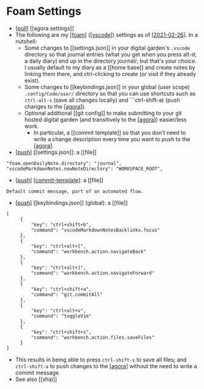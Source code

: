 # Foam Settings

- [[pull]] [[agora settings]]
- The following are my [[foam]] ([[vscode]]) settings as of [[2021-02-26]]. In a nutshell:
  - Some changes to [[settings.json]] in your digital garden's ```.vscode``` directory so that journal entries (what you get when you press alt-d; a daily diary) end up in the directory journal/; but that's your choice. I usually default to my diary as a [[home base]] and create notes by linking them there, and ctrl-clicking to create (or visit if they already exist).
  - Some changes to [[keybindings.json]] in your global (user scope) ```.config/Code/user/``` directory so that you can use shortcuts such as ```ctrl-alt-s``` (save all changes locally) and ```ctrl-shift-a) (push changes to the [[agora]]).
  - Optional additional [[git config]] to make submitting to your git hosted digital garden (and transitively to the [[agora]]) easier/less work.
    - In particular, a [[commit template]] so that you don't need to write a change description every time you want to push to the [[agora]].
- [[push]] [[settings.json]]: a [[file]]
```
"foam.openDailyNote.directory": "journal",
"vscodeMarkdownNotes.newNoteDirectory": "WORKSPACE_ROOT",
```

- [[push]] [[commit-template]]: a [[file]]
```
Default commit message, part of an automated flow.
```

- [[push]] [[keybindings.json]] (global): a [[file]]
```
[
     {
         "key": "ctrl+shift+b",
         "command": "vscodeMarkdownNotesBacklinks.focus"
     },
     {
         "key": "ctrl+alt+[",
         "command": "workbench.action.navigateBack"
     },
     {
         "key": "ctrl+alt+]",
         "command": "workbench.action.navigateForward"
     },
     {
         "key": "ctrl+shift+a",
         "command": "git.commitAll"
     },
     {
         "key": "ctrl+alt+v",
         "command": "toggleVim"
     },
     {
         "key": "ctrl+shift+s",
         "command": "workbench.action.files.saveFiles"
     }
]
```
- This results in being able to press ```ctrl-shift-s``` to save all files; and ```ctrl-shift-a``` to push changes to the [[agora]] without the need to write a commit message.
- See also [[ship]] 

[//begin]: # "Autogenerated link references for markdown compatibility"
[pull]: pull "Pull"
[foam]: foam "Foam"
[vscode]: vscode "Vscode"
[2021-02-26]: journal/2021-02-26 "2021-02-26"
[agora]: agora "Agora"
[push]: push "Push"
[commit-template]: commit-template "Commit Template"
[//end]: # "Autogenerated link references"
